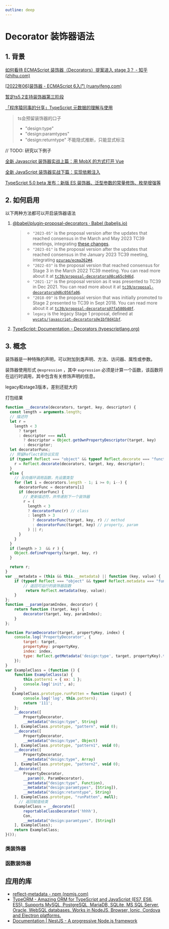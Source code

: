 ```yaml
---
outline: deep
---
```


# Decorator 装饰器语法

## 1. 背景

[如何看待 ECMAScript 装饰器（Decorators）提案进入 stage 3？ - 知乎 (zhihu.com)](https://www.zhihu.com/question/524781624)

[[2022年06]装饰器 - ECMAScript 6入门 (ruanyifeng.com)](https://es6.ruanyifeng.com/#docs/decorator#存取器装饰器（新语法）)

[暂定ts5.2支持装饰器第三阶段](https://github.com/microsoft/TypeScript/issues/53461)

[「程序猿同事的分享」TypeScript 元数据的理解与使用](https://zhuanlan.zhihu.com/p/166362122)



> ts会预留装饰器的口子
>
> - "design:type"
> - "design:paramtypes"
> - "design:returntype" 不能隐式推断，只能显式标注

// TODO: 研究以下例子

[全新 Javascript 装饰器实战上篇：用 MobX 的方式打开 Vue](https://juejin.cn/post/7248801590113763386)

[全新 JavaScript 装饰器实战下篇：实现依赖注入](https://juejin.cn/post/7250356064989397053)

[TypeScript 5.0 beta 发布：新版 ES 装饰器、泛型参数的常量修饰、枚举增强等](https://zhuanlan.zhihu.com/p/602059905)

## 2. 如何启用

以下两种方法都可以开启装饰器语法

1. [@babel/plugin-proposal-decorators · Babel (babeljs.io)](https://babeljs.io/docs/babel-plugin-proposal-decorators#decoratorsbeforeexport)

   > - `"2023-05"` is the proposal version after the updates that reached consensus in the March and May 2023 TC39 meetings, integrating [these changes](https://github.com/pzuraq/ecma262/compare/e86128e13b63a3c2efc3728f76c8332756752b02...c4465e44d514c6c1dba810487ec2721ccd6b08f9).
   > - `"2023-01"` is the proposal version after the updates that reached consensus in the January 2023 TC39 meeting, integrating [`pzuraq/ecma262#4`](https://github.com/pzuraq/ecma262/pull/4).
   > - `"2022-03"` is the proposal version that reached consensus for Stage 3 in the March 2022 TC39 meeting. You can read more about it at [`tc39/proposal-decorators@8ca65c046d`](https://github.com/tc39/proposal-decorators/tree/8ca65c046dd5e9aa3846a1fe5df343a6f7efd9f8).
   > - `"2021-12"` is the proposal version as it was presented to TC39 in Dec 2021. You can read more about it at [`tc39/proposal-decorators@d6c056fa06`](https://github.com/tc39/proposal-decorators/tree/d6c056fa061646178c34f361bad33d583316dc85).
   > - `"2018-09"` is the proposal version that was initially promoted to Stage 2 presented to TC39 in Sept 2018. You can read more about it at [`tc39/proposal-decorators@7fa580b40f`](https://github.com/tc39/proposal-decorators/tree/7fa580b40f2c19c561511ea2c978e307ae689a1b).
   > - `legacy` is the legacy Stage 1 proposal, defined at [`wycats/javascript-decorators@e1bf8d41bf`](https://github.com/wycats/javascript-decorators/blob/e1bf8d41bfa2591d949dd3bbf013514c8904b913/README.md).

2. [TypeScript: Documentation - Decorators (typescriptlang.org)](https://www.typescriptlang.org/docs/handbook/decorators.html)

## 3. 概念

装饰器是一种特殊的声明，可以附加到类声明、方法、访问器、属性或参数。

装饰器使用形式 `@expression` ，其中 `expression` 必须是计算一个函数，该函数将在运行时调用，其中包含有关修饰声明的信息。

legacy和stage3版本，差别还挺大的



打包结果

```js
function __decorate(decorators, target, key, descriptor) {
  const length = arguments.length;
  // 描述符
  let r =
    length < 3
      ? target
      : descriptor === null
        ? descriptor = Object.getOwnPropertyDescriptor(target, key)
        : descriptor;
  let decoratorFunc;
  // 预留Reflect新协议实现
  if (typeof Reflect === "object" && typeof Reflect.decorate === "function") {
    r = Reflect.decorate(decorators, target, key, descriptor);
  }
  else {
    // 反向循环调用函数，先设置类型
    for (let i = decorators.length - 1; i >= 0; i--) {
      decoratorFunc = decorators[i]
      if (decoratorFunc) {
        // 更新描述符，并传递到下一个装饰器
        r = (
          length < 3
          ? decoratorFunc(r) // class
          : length > 3
            ? decoratorFunc(target, key, r) // method
            : decoratorFunc(target, key) // property, param
          ) || r;
      }
    }
  }
  if (length > 3  && r ) {
    Object.defineProperty(target, key, r)
  }

  return r;
}
var __metadata = (this && this.__metadata) || function (key, value) {
    if (typeof Reflect === "object" && typeof Reflect.metadata === "function") {
        // 返回可运行的装饰器函数
         return Reflect.metadata(key, value);
    }
};
function __param(paramIndex, decorator) {
    return function (target, key) { 
        decorator(target, key, paramIndex); 
    }
};

function ParamDecorator(target, propertyKey, index) {
    console.log('PropertyDecorator', {
        target: target,
        propertyKey: propertyKey,
        index: index,
        type: Reflect.getMetadata('design:type', target, propertyKey).toString(),
    });
}
var ExampleClass = (function () {
    function ExampleClass(a) {
        this.pattern1 = { xx: 1 };
        console.log('init', a);
    }
   ExampleClass.prototype.runPatten = function (input) {
        console.log('log', this.pattern);
        return '111';
    };
    __decorate([
        PropertyDecorator,
        __metadata("design:type", String)
    ], ExampleClass.prototype, "pattern", void 0);
    __decorate([
        PropertyDecorator,
        __metadata("design:type", Object)
    ], ExampleClass.prototype, "pattern1", void 0);
    __decorate([
        PropertyDecorator,
        __metadata("design:type", Array)
    ], ExampleClass.prototype, "pattern2", void 0);
    __decorate([
        PropertyDecorator,
        __param(0, ParamDecorator),
        __metadata("design:type", Function),
        __metadata("design:paramtypes", [String]),
        __metadata("design:returntype", String)
    ], ExampleClass.prototype, "runPatten", null);
      // 返回赋值给类
    ExampleClass = __decorate([
        reportableClassDecorator('hhhh'),
        Con,
        __metadata("design:paramtypes", [String])
    ], ExampleClass);
    return ExampleClass;
}());

```

### 类装饰器

### 函数装饰器





## 应用的库

- [reflect-metadata - npm (npmjs.com)](https://www.npmjs.com/package/reflect-metadata)
- [TypeORM - Amazing ORM for TypeScript and JavaScript (ES7, ES6, ES5). Supports MySQL, PostgreSQL, MariaDB, SQLite, MS SQL Server, Oracle, WebSQL databases. Works in NodeJS, Browser, Ionic, Cordova and Electron platforms.](https://typeorm.io/)
- [Documentation | NestJS - A progressive Node.js framework](https://docs.nestjs.com/)